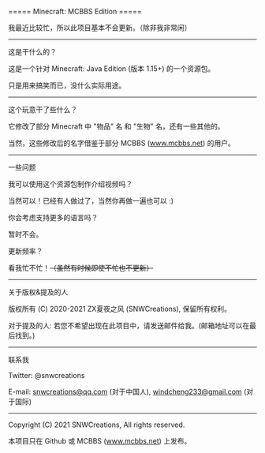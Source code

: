 ===== Minecraft: MCBBS Edition =====

我最近比较忙，所以此项目基本不会更新。（除非我非常闲）

---

这是干什么的？

这是一个针对 Minecraft: Java Edition (版本 1.15+) 的一个资源包。

只是用来搞笑而已，没什么实际用途。

---

这个玩意干了些什么？

它修改了部分 Minecraft 中 "物品" 名 和 "生物" 名，还有一些其他的。

当然，这些修改后的名字借鉴于部分 MCBBS (www.mcbbs.net) 的用户。

---

一些问题

我可以使用这个资源包制作介绍视频吗？

当然可以！已经有人做过了，当然你再做一遍也可以 :)


你会考虑支持更多的语言吗？

暂时不会。


更新频率？

看我忙不忙！~~（虽然有时候即使不忙也不更新）~~

---

关于版权&提及的人

版权所有 (C) 2020-2021 ZX夏夜之风 (SNWCreations), 保留所有权利。

对于提及的人: 若您不希望出现在此项目中，请发送邮件给我。(邮箱地址可以在最后找到。)

---

联系我

Twitter: @snwcreations

E-mail: snwcreations@qq.com (对于中国人), windcheng233@gmail.com (对于国际)

---

Copyright (C) 2021 SNWCreations, All rights reserved.

本项目只在 Github 或 MCBBS (www.mcbbs.net) 上发布。
